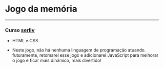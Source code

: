 # Jogo da memória
***
### Curso [serliv](https://www.udemy.com/course/curso-web-design-fundamentos-aprenda-html-css-e-javascript/?couponCode=LEADERSALE24B)
* HTML e CSS
- Neste jogo, não há nenhuma linguagem de programação atuando. 
futuramente, retomarei esse jogo e adicionarei JavaScript para melhorar o jogo e ficar mais dinâmico, mais divertido!
